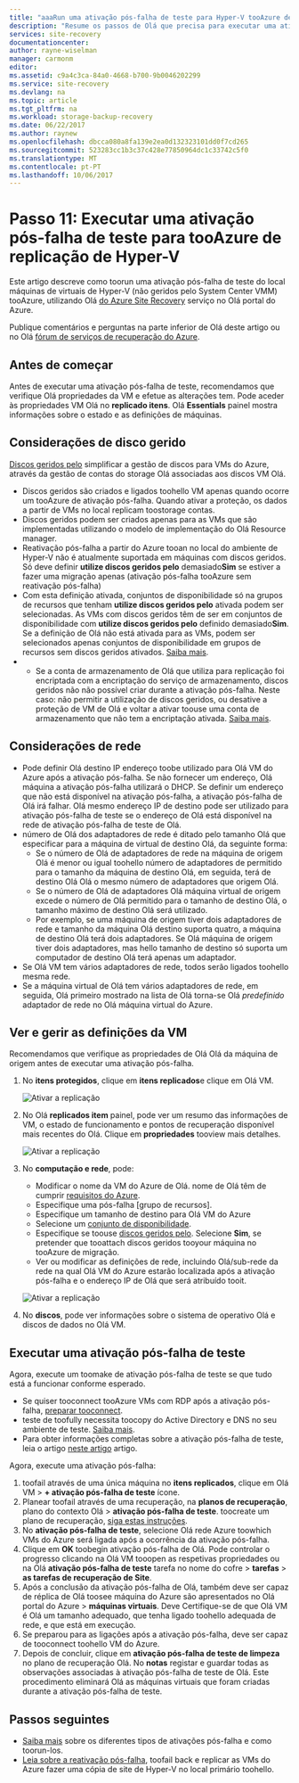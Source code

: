 ```yaml
---
title: "aaaRun uma ativação pós-falha de teste para Hyper-V tooAzure de replicação (sem VMM do System Center) | Microsoft Docs"
description: "Resume os passos de Olá que precisa para executar uma ativação pós-falha de teste para VMs de Hyper-V tooAzure utilizando o serviço do Azure Site Recovery Olá a replicar."
services: site-recovery
documentationcenter: 
author: rayne-wiselman
manager: carmonm
editor: 
ms.assetid: c9a4c3ca-84a0-4668-b700-9b0046202299
ms.service: site-recovery
ms.devlang: na
ms.topic: article
ms.tgt_pltfrm: na
ms.workload: storage-backup-recovery
ms.date: 06/22/2017
ms.author: raynew
ms.openlocfilehash: dbcca080a8fa139e2ea0d132323101dd0f7cd265
ms.sourcegitcommit: 523283cc1b3c37c428e77850964dc1c33742c5f0
ms.translationtype: MT
ms.contentlocale: pt-PT
ms.lasthandoff: 10/06/2017
---
```

# <a name="step-11-run-a-test-failover-for-hyper-v-replication-tooazure"></a>Passo 11: Executar uma ativação pós-falha de teste para tooAzure de replicação de Hyper-V

Este artigo descreve como toorun uma ativação pós-falha de teste do local máquinas de virtuais de Hyper-V (não geridos pelo System Center VMM) tooAzure, utilizando Olá [do Azure Site Recovery](site-recovery-overview.md) serviço no Olá portal do Azure.

Publique comentários e perguntas na parte inferior de Olá deste artigo ou no Olá [fórum de serviços de recuperação do Azure](https://social.msdn.microsoft.com/forums/azure/home?forum=hypervrecovmgr).

## <a name="before-you-start"></a>Antes de começar

Antes de executar uma ativação pós-falha de teste, recomendamos que verifique Olá propriedades da VM e efetue as alterações tem. Pode aceder às propriedades VM Olá no **replicado itens**. Olá **Essentials** painel mostra informações sobre o estado e as definições de máquinas.

## <a name="managed-disk-considerations"></a>Considerações de disco gerido

[Discos geridos pelo](../virtual-machines/windows/managed-disks-overview.md) simplificar a gestão de discos para VMs do Azure, através da gestão de contas do storage Olá associadas aos discos VM Olá. 

- Discos geridos são criados e ligados toohello VM apenas quando ocorre um tooAzure de ativação pós-falha. Quando ativar a proteção, os dados a partir de VMs no local replicam toostorage contas.
- Discos geridos podem ser criados apenas para as VMs que são implementadas utilizando o modelo de implementação do Olá Resource manager.
- Reativação pós-falha a partir do Azure tooan no local do ambiente de Hyper-V não é atualmente suportada em máquinas com discos geridos. Só deve definir **utilize discos geridos pelo** demasiado**Sim** se estiver a fazer uma migração apenas (ativação pós-falha tooAzure sem reativação pós-falha)
- Com esta definição ativada, conjuntos de disponibilidade só na grupos de recursos que tenham **utilize discos geridos pelo** ativada podem ser selecionadas. As VMs com discos geridos têm de ser em conjuntos de disponibilidade com **utilize discos geridos pelo** definido demasiado**Sim**. Se a definição de Olá não está ativada para as VMs, podem ser selecionados apenas conjuntos de disponibilidade em grupos de recursos sem discos geridos ativados. [Saiba mais](https://docs.microsoft.com/azure/virtual-machines/windows/manage-availability#use-managed-disks-for-vms-in-an-availability-set).
- - Se a conta de armazenamento de Olá que utiliza para replicação foi encriptada com a encriptação do serviço de armazenamento, discos geridos não não possível criar durante a ativação pós-falha. Neste caso: não permitir a utilização de discos geridos, ou desative a proteção de VM de Olá e voltar a ativar toouse uma conta de armazenamento que não tem a encriptação ativada. [Saiba mais](https://docs.microsoft.com/azure/storage/storage-managed-disks-overview#managed-disks-and-encryption).

 
## <a name="network-considerations"></a>Considerações de rede
    
- Pode definir Olá destino IP endereço toobe utilizado para Olá VM do Azure após a ativação pós-falha. Se não fornecer um endereço, Olá máquina a ativação pós-falha utilizará o DHCP. Se definir um endereço que não está disponível na ativação pós-falha, a ativação pós-falha de Olá irá falhar. Olá mesmo endereço IP de destino pode ser utilizado para ativação pós-falha de teste se o endereço de Olá está disponível na rede de ativação pós-falha de teste de Olá.
- número de Olá dos adaptadores de rede é ditado pelo tamanho Olá que especificar para a máquina de virtual de destino Olá, da seguinte forma:
    - Se o número de Olá de adaptadores de rede na máquina de origem Olá é menor ou igual toohello número de adaptadores de permitido para o tamanho da máquina de destino Olá, em seguida, terá de destino Olá Olá o mesmo número de adaptadores que origem Olá.
    - Se o número de Olá de adaptadores Olá máquina virtual de origem excede o número de Olá permitido para o tamanho de destino Olá, o tamanho máximo de destino Olá será utilizado.
    - Por exemplo, se uma máquina de origem tiver dois adaptadores de rede e tamanho da máquina Olá destino suporta quatro, a máquina de destino Olá terá dois adaptadores. Se Olá máquina de origem tiver dois adaptadores, mas hello tamanho de destino só suporta um computador de destino Olá terá apenas um adaptador.     
- Se Olá VM tem vários adaptadores de rede, todos serão ligados toohello mesma rede.
- Se a máquina virtual de Olá tem vários adaptadores de rede, em seguida, Olá primeiro mostrado na lista de Olá torna-se Olá *predefinido* adaptador de rede no Olá máquina virtual do Azure.


## <a name="view-and-manage-vm-settings"></a>Ver e gerir as definições da VM

Recomendamos que verifique as propriedades de Olá Olá da máquina de origem antes de executar uma ativação pós-falha.

1. No **itens protegidos**, clique em **itens replicados**e clique em Olá VM.

    ![Ativar a replicação](./media/hyper-v-site-walkthrough-test-failover/test-failover1.png)
2. No Olá **replicados item** painel, pode ver um resumo das informações de VM, o estado de funcionamento e pontos de recuperação disponível mais recentes do Olá. Clique em **propriedades** tooview mais detalhes.

    ![Ativar a replicação](./media/hyper-v-site-walkthrough-test-failover/test-failover2.png)
3. No **computação e rede**, pode:
    - Modificar o nome da VM do Azure de Olá. nome de Olá têm de cumprir [requisitos do Azure](site-recovery-support-matrix-to-azure.md#failed-over-azure-vm-requirements).
    - Especifique uma pós-falha [grupo de recursos].
    - Especifique um tamanho de destino para Olá VM do Azure
    - Selecione um [conjunto de disponibilidade](../virtual-machines/windows/tutorial-availability-sets.md).
    - Especifique se toouse [discos geridos pelo](#managed-disk-considerations). Selecione **Sim**, se pretender que tooattach discos geridos tooyour máquina no tooAzure de migração.
    - Ver ou modificar as definições de rede, incluindo Olá/sub-rede da rede na qual Olá VM do Azure estarão localizada após a ativação pós-falha e o endereço IP de Olá que será atribuído tooit.

    ![Ativar a replicação](./media/hyper-v-site-walkthrough-test-failover/test-failover4.png)
4. No **discos**, pode ver informações sobre o sistema de operativo Olá e discos de dados no Olá VM.


## <a name="run-a-test-failover"></a>Executar uma ativação pós-falha de teste

Agora, execute um toomake de ativação pós-falha de teste se que tudo está a funcionar conforme esperado.

- Se quiser tooconnect tooAzure VMs com RDP após a ativação pós-falha, [preparar tooconnect](site-recovery-test-failover-to-azure.md#prepare-to-connect-to-azure-vms-after-failover).
 - teste de toofully necessita toocopy do Active Directory e DNS no seu ambiente de teste. [Saiba mais](site-recovery-active-directory.md#test-failover-considerations).
 - Para obter informações completas sobre a ativação pós-falha de teste, leia o artigo [neste artigo](site-recovery-test-failover-to-azure.md) artigo.
 
 Agora, execute uma ativação pós-falha:

1. toofail através de uma única máquina no **itens replicados**, clique em Olá VM > **+ ativação pós-falha de teste** ícone.
2. Planear toofail através de uma recuperação, na **planos de recuperação**, plano do contexto Olá > **ativação pós-falha de teste**. toocreate um plano de recuperação, [siga estas instruções](site-recovery-create-recovery-plans.md).
3. No **ativação pós-falha de teste**, selecione Olá rede Azure toowhich VMs do Azure será ligada após a ocorrência da ativação pós-falha.
4. Clique em **OK** toobegin ativação pós-falha de Olá. Pode controlar o progresso clicando na Olá VM tooopen as respetivas propriedades ou na Olá **ativação pós-falha de teste** tarefa no nome do cofre > **tarefas** > **as tarefas de recuperação de Site**.
5. Após a conclusão da ativação pós-falha de Olá, também deve ser capaz de réplica de Olá toosee máquina do Azure são apresentados no Olá portal do Azure > **máquinas virtuais**. Deve Certifique-se de que Olá VM é Olá um tamanho adequado, que tenha ligado toohello adequada de rede, e que está em execução.
6. Se preparou para as ligações após a ativação pós-falha, deve ser capaz de tooconnect toohello VM do Azure.
7. Depois de concluir, clique em **ativação pós-falha de teste de limpeza** no plano de recuperação Olá. No **notas** registar e guardar todas as observações associadas à ativação pós-falha de teste de Olá. Este procedimento eliminará Olá as máquinas virtuais que foram criadas durante a ativação pós-falha de teste.



## <a name="next-steps"></a>Passos seguintes

- [Saiba mais](site-recovery-failover.md) sobre os diferentes tipos de ativações pós-falha e como toorun-los.
- [Leia sobre a reativação pós-falha](site-recovery-failback-from-azure-to-hyper-v.md), toofail back e replicar as VMs do Azure fazer uma cópia de site de Hyper-V no local primário toohello.

